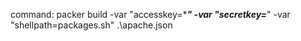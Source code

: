 command:
packer build -var "accesskey=******" -var "secretkey=*****" -var "shellpath=packages.sh" .\apache.json